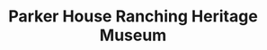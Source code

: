 ---
layout: repo
title: "Parker House Ranching Heritage Museum"
id: 17186
permalink: repos/17186/
---